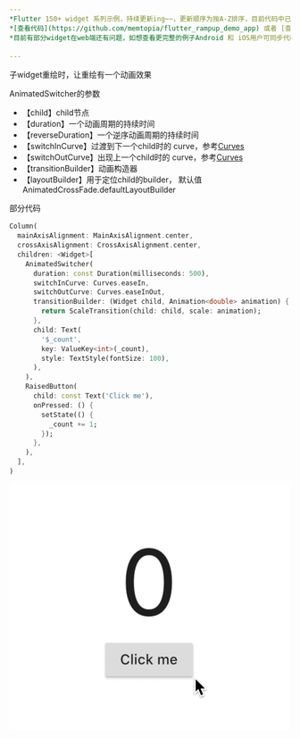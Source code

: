 ```yaml
---
*Flutter 150+ widget 系列示例，持续更新ing~~，更新顺序为按A-Z排序，目前代码中已包含150+个示例。*<br>
*[查看代码](https://github.com/memtopia/flutter_rampup_demo_app) 或者 [查看web完整示例](https://memtopia.github.io)*<br>
*目前有部分widget在web端还有问题，如想查看更完整的例子Android 和 iOS用户可同步代码后编译安装到手机上查看*

---
```


子widget重绘时，让重绘有一个动画效果

AnimatedSwitcher的参数
* 【child】child节点
* 【duration】一个动画周期的持续时间
* 【reverseDuration】一个逆序动画周期的持续时间
* 【switchInCurve】过渡到下一个child时的 curve，参考[Curves](https://api.flutter-io.cn/flutter/animation/Curves-class.html)
* 【switchOutCurve】出现上一个child时的 curve，参考[Curves](https://api.flutter-io.cn/flutter/animation/Curves-class.html)
* 【transitionBuilder】动画构造器
* 【layoutBuilder】用于定位child的builder， 默认值AnimatedCrossFade.defaultLayoutBuilder



部分代码

```dart
Column(
  mainAxisAlignment: MainAxisAlignment.center,
  crossAxisAlignment: CrossAxisAlignment.center,
  children: <Widget>[
    AnimatedSwitcher(
      duration: const Duration(milliseconds: 500),
      switchInCurve: Curves.easeIn,
      switchOutCurve: Curves.easeInOut,
      transitionBuilder: (Widget child, Animation<double> animation) {
        return ScaleTransition(child: child, scale: animation);
      },
      child: Text(
        '$_count',
        key: ValueKey<int>(_count),
        style: TextStyle(fontSize: 100),
      ),
    ),
    RaisedButton(
      child: const Text('Click me'),
      onPressed: () {
        setState(() {
          _count += 1;
        });
      },
    ),
  ],
)
```
![AnimatedSwitcher](https://github.com/memtopia/flutter_rampup/raw/master/images/AnimatedSwitcher.gif)


